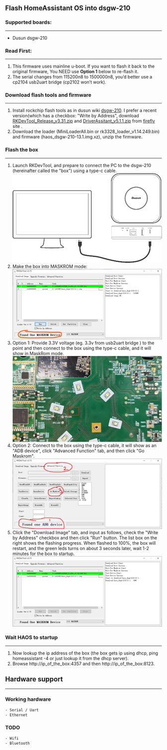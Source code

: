 ## Flash HomeAssistant OS into dsgw-210

### Supported boards:
---
- Dusun dsgw-210

### Read First:
---
1. This firmware uses mainline u-boot. If you want to flash it back to the original firmware, You NEED use **Option 1** below to re-flash it.
2. The serial changes from 115200n8 to 1500000n8, you’d better use a cp2104 usb2uart bridge (cp2102 won’t work).

### Download flash tools and firmware
---
1. Install rockchip flash tools as in dusun wiki [dsgw-210](https://wiki.dusuniot.com/iot_gateway_with_applications/dsgw-210-rk3328-home-assistant-gateway/quick-start-guide). I prefer a recent version(which has a checkbox: "Write by Address", download [RKDevTool_Release_v3.31.zip](https://download.t-firefly.com/product/Board/RK3588/Tool/Window/RKDevTool_Release_v3.31.zip) and [DriverAssitant_v5.1.1.zip](https://download.t-firefly.com/product/Board/RK3588/Tool/Window/DriverAssitant_v5.1.1.zip) from [firefly](https://www.t-firefly.com/doc/download/183.html) site .
2. Download the loader (MiniLoaderAll.bin or rk3328_loader_v1.14.249.bin) and firmware (haos_dsgw-210-13.1.img.xz), unzip the firmware.

### Flash the box
---
1. Launch RKDevTool, and prepare to connect the PC to the dsgw-210 (hereinafter called the "box") using a type-c cable.
  ![picture of diy usb dongle](../res/dsgw-210-5.png)
2. Make the box into MASKROM mode:
  ![picture of diy usb dongle](../res/dsgw-210-1.png)
3. Option 1: Provide 3.3V voltage (eg. 3.3v from usb2uart bridge ) to the point and then connect to the box using the type-c cable, and it will show in MaskRom mode.
  ![picture of diy usb dongle](../res/dsgw-210-2.jpg)
4. Option 2: Connect to the box using the type-c cable, it will show as an "ADB device", click "Advanced Function" tab, and then click "Go Maskrom". 
  ![picture of diy usb dongle](../res/dsgw-210-3.png)
5. Click the "Download Image" tab, and input as follows, check the "Write by Address" checkbox and then click "Run" button. The list box on the right shows the flashing progress. When flashed to 100%, the box will restart, and the green leds turns on about 3 seconds later, wait 1-2 minutes for the box to startup.
  ![picture of diy usb dongle](../res/dsgw-210-4.png)
 
### Wait HAOS to startup
---
1. Now lookup the ip address of the box (the box gets ip using dhcp, ping homeassistant -4 or just lookup it from the dhcp server).
2. Browse http://ip_of_the_box:4357 and then http://ip_of_the_box:8123.

## Hardware support
---
### Working hardware
    - Serial / Uart
    - Ethernet

### TODO
    - Wifi
    - Bluetooth
	
